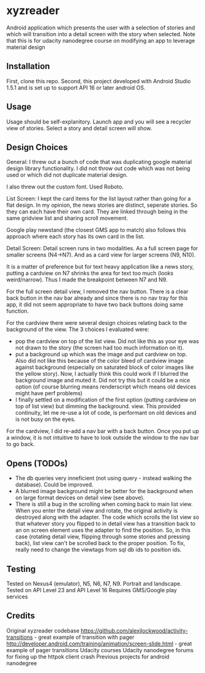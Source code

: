 # xyzreader

Android application which presents the user with a selection of stories
and which will transition into a detail screen with the story when selected.
Note that this is for udacity nanodegree course on modifying an app to 
leverage material design

## Installation

First, clone this repo. Second, this project developed with Android Studio 1.5.1 and is set up to support 
API 16 or later android OS.


## Usage

Usage should be self-explanitory. Launch app and you will see a recycler
view of stories. Select a story and detail screen will show.

## Design Choices

General:
I threw out a bunch of code that was duplicating google material design library functionality. I did not
throw out code which was not being used or which did not duplicate material design.

I also threw out the custom font. Used Roboto.

List Screen:
I kept the card items for the list layout rather than going for a flat design. In my opinion, the news
stories are distinct, seperate stories. So they can each have their own card. They are linked through
being in the same gridview list and sharing scroll movement. 

Google play newstand (the closest GMS app to match) also follows this approach where each story has its
own card in the list.

Detail Screen:
Detail screen runs in two modalities. As a full screen page for smaller screens (N4->N7). And as a card
view for larger screens (N9, N10).

It is a matter of preference but for text heavy application like a news story, putting a cardview on N7 
shrinks the area for text too much (looks weird/narrow). Thus I made the breakpoint between N7 and N9.

For the full screen detail view, I removed the nav button. There is a clear back button in the nav bar already
and since there is no nav tray for this app, it did not seem appropriate to have two back buttons doing same function.

For the cardview there were several design choices relating back to the background of the view. The 3 choices
I evaluated were:
- pop the cardview on top of the list view. Did not like this as your eye was not drawn to the story (the screen
had too much information on it).
- put a background up which was the image and put cardview on top. Also did not like this because of the color bleed
of cardview image against background (especially on saturated block of color images like the yellow story). Now, I 
actually think this could work if I blurred the background image and muted it. Did not try this but it could be a nice
option (of course blurring means renderscript which means old devices might have perf problems)
- I finally settled on a modification of the first option (putting cardview on top of list view) but dimming the background.
view. This provided continuity, let me re-use a lot of code, is performant on old devices and is not busy on the eyes.

For the cardview, I did re-add a nav bar with a back button. Once you put up a window, it is not intuitive to have
to look outside the window to the nav bar to go back.

## Opens (TODOs)

- The db queries very inneficient (not using query - instead walking the database). Could be improved.
- A blurred image background might be better for the background when on large format devices on detail view (see above).
- There is still a bug in the scrolling when coming back to main list view. When you enter the detail view and rotate, 
the original activity is destroyed along with the adapter. The code which scrolls the list view so that whatever
story you flipped to in detail view has a transition back to an on screen element uses the adapter to find the position.
So, in this case (rotating detail view, flipping through some stories and pressing back), list view can't be scrolled
back to the proper position. To fix, really need to change the viewtags from sql db ids to position ids. 

## Testing

Tested on Nexus4 (emulator), N5, N6, N7, N9. Portrait and landscape.
Tested on API Level 23 and API Level 16
Requires GMS/Google play services

## Credits

Original xyzreader codebase
https://github.com/alexjlockwood/activity-transitions - great example of transition with pager
http://developer.android.com/training/animation/screen-slide.html - great example of pager transitions
Udacity courses
Udacity nanodegree forums for fixing up the httpok client crash
Previous projects for android nanodegree
